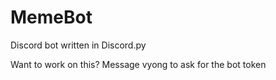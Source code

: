 # MemeBot
Discord bot written in Discord.py

Want to work on this? Message vyong to ask for the bot token
